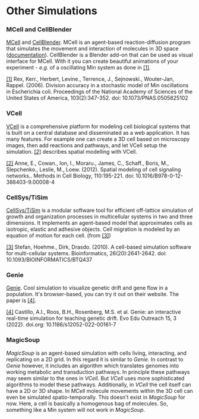 # Other Simulations

### MCell and CellBlender

[MCell](https://mcell.org/) and [CellBlender](https://github.com/mcellteam/cellblender).
MCell is an agent-based reaction-diffusion program that simulates the movement and interaction of molecules in 3D space ([documentation](https://mcell.org/mcell4_documentation/sim_env_overview.html)).
CellBlender is a Blender add-on that can be used as visual interface for MCell.
With it you can create beautiful animations of your experiment -
_e.g._ of a oscillating Min system as done in [[1]](https://www.pnas.org/doi/abs/10.1073/pnas.0505825102).

[[1]](https://www.pnas.org/doi/abs/10.1073/pnas.0505825102) Rex, Kerr., Herbert, Levine., Terrence, J., Sejnowski., Wouter-Jan, Rappel. (2006). Division accuracy in a stochastic model of Min oscillations in Escherichia coli. Proceedings of the National Academy of Sciences of the United States of America, 103(2):347-352. doi: 10.1073/PNAS.0505825102

### VCell

[VCell](https://vcell.org/) is a comprehensive platform for modeling cell biological systems that is built on a central database and disseminated as a web application.
It has many features. For example one can create a 3D cell based on microscopy images, then add reactions and pathways, and let VCell setup the simulation.
[[2]](https://pubmed.ncbi.nlm.nih.gov/22482950/) describes spatial modelling with VCell.

[[2]](https://pubmed.ncbi.nlm.nih.gov/22482950/) Anne, E., Cowan., Ion, I., Moraru., James, C., Schaff., Boris, M., Slepchenko., Leslie, M., Loew. (2012). Spatial modeling of cell signaling networks.. Methods in Cell Biology, 110:195-221. doi: 10.1016/B978-0-12-388403-9.00008-4


### CellSys/TiSim

[CellSys/TiSim](https://www.hoehme.com/software/tisim) is a modular software tool for efficient off-lattice simulation of growth and organization processes in multicellular systems in two and three dimensions. It implements an agent-based model that approximates cells as isotropic, elastic and adhesive objects. Cell migration is modeled by an equation of motion for each cell. (from [[3]](https://academic.oup.com/bioinformatics/article/26/20/2641/193478))

[[3]](https://academic.oup.com/bioinformatics/article/26/20/2641/193478) Stefan, Hoehme., Dirk, Drasdo. (2010). A cell-based simulation software for multi-cellular systems. Bioinformatics, 26(20):2641-2642. doi: 10.1093/BIOINFORMATICS/BTQ437


### Genie

[Genie](https://cartwrig.ht/apps/genie/).
Cool simulation to visualize genetic drift and gene flow in a population.
It's browser-based, you can try it out on their website.
The paper is [[4]](https://evolution-outreach.biomedcentral.com/articles/10.1186/s12052-022-00161-7).

[[4]](https://evolution-outreach.biomedcentral.com/articles/10.1186/s12052-022-00161-7) Castillo, A.I., Roos, B.H., Rosenberg, M.S. et al. Genie: an interactive real-time simulation for teaching genetic drift. Evo Edu Outreach 15, 3 (2022). doi.org: 10.1186/s12052-022-00161-7


### MagicSoup

_MagicSoup_ is an agent-based simulation with cells living, interacting, and replicating on a 2D grid.
In this regard it is similar to _Genie_.
In contrast to _Genie_ however, it includes an algorithm which translates genomes into working metabolic and transduction pathways.
In principle these pathways may seem similar to the ones in _VCell_.
But _VCell_ uses more sophisticated algorithms to model these pathways.
Additionally, in _VCell_ the cell itself can have a 2D or 3D shape.
In _MCell_ molecule movements within the 3D cell can even be simulated spatio-temporally.
This doesn't exist in _MagicSoup_ for now.
Here, a cell is basically a homogenous bag of molecules.
So, something like a Min system will not work in _MagicSoup_.







